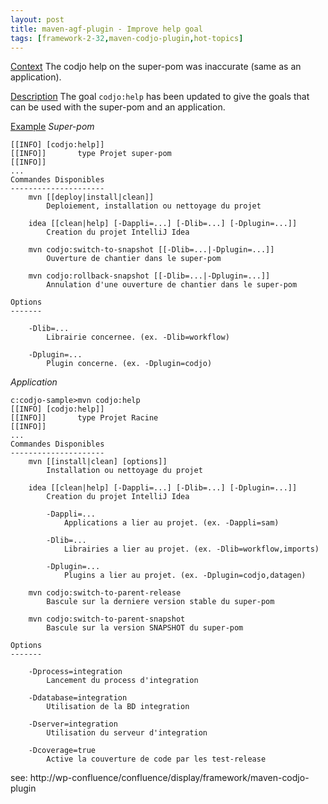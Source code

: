 ```yaml
---
layout: post
title: maven-agf-plugin - Improve help goal
tags: [framework-2-32,maven-codjo-plugin,hot-topics]
---
```

<u>Context</u>
The codjo help on the super-pom was inaccurate (same as an application).

<u>Description</u>
The goal ```codjo:help``` has been updated to give the goals that can be used with the super-pom and an application.

<u>Example</u>
_Super-pom_
```c:codjo-pom>mvn codjo:help
[[INFO] [codjo:help]]
[[INFO]]       type Projet super-pom
[[INFO]]
...
Commandes Disponibles
---------------------
    mvn [[deploy|install|clean]]
        Deploiement, installation ou nettoyage du projet

    idea [[clean|help] [-Dappli=...] [-Dlib=...] [-Dplugin=...]]
        Creation du projet IntelliJ Idea

    mvn codjo:switch-to-snapshot [[-Dlib=...|-Dplugin=...]]
        Ouverture de chantier dans le super-pom

    mvn codjo:rollback-snapshot [[-Dlib=...|-Dplugin=...]]
        Annulation d'une ouverture de chantier dans le super-pom

Options
-------

    -Dlib=...
        Librairie concernee. (ex. -Dlib=workflow)

    -Dplugin=...
        Plugin concerne. (ex. -Dplugin=codjo)
```
_Application_
```
c:codjo-sample>mvn codjo:help
[[INFO] [codjo:help]]
[[INFO]]       type Projet Racine
[[INFO]]
...
Commandes Disponibles
---------------------
    mvn [[install|clean] [options]]
        Installation ou nettoyage du projet

    idea [[clean|help] [-Dappli=...] [-Dlib=...] [-Dplugin=...]]
        Creation du projet IntelliJ Idea

        -Dappli=...
            Applications a lier au projet. (ex. -Dappli=sam)

        -Dlib=...
            Librairies a lier au projet. (ex. -Dlib=workflow,imports)

        -Dplugin=...
            Plugins a lier au projet. (ex. -Dplugin=codjo,datagen)

    mvn codjo:switch-to-parent-release
        Bascule sur la derniere version stable du super-pom

    mvn codjo:switch-to-parent-snapshot
        Bascule sur la version SNAPSHOT du super-pom

Options
-------

    -Dprocess=integration
        Lancement du process d'integration

    -Ddatabase=integration
        Utilisation de la BD integration

    -Dserver=integration
        Utilisation du serveur d'integration

    -Dcoverage=true
        Active la couverture de code par les test-release
```

see: http://wp-confluence/confluence/display/framework/maven-codjo-plugin
